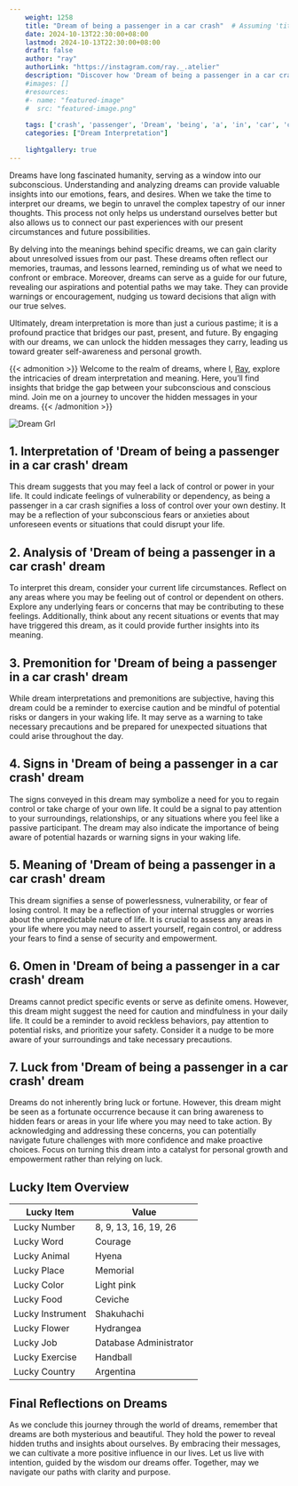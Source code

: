 ```yaml
---
    weight: 1258
    title: "Dream of being a passenger in a car crash"  # Assuming 'title' column exists
    date: 2024-10-13T22:30:00+08:00
    lastmod: 2024-10-13T22:30:00+08:00
    draft: false
    author: "ray"
    authorLink: "https://instagram.com/ray._.atelier"
    description: "Discover how 'Dream of being a passenger in a car crash' can interpret your future and uncover its significant meanings in your life."
    #images: []
    #resources:
    #- name: "featured-image"
    #  src: "featured-image.png"
    
    tags: ['crash', 'passenger', 'Dream', 'being', 'a', 'in', 'car', 'of']
    categories: ["Dream Interpretation"]
    
    lightgallery: true
---
```

    
Dreams have long fascinated humanity, serving as a window into our subconscious. Understanding and analyzing dreams can provide valuable insights into our emotions, fears, and desires. When we take the time to interpret our dreams, we begin to unravel the complex tapestry of our inner thoughts. This process not only helps us understand ourselves better but also allows us to connect our past experiences with our present circumstances and future possibilities.

By delving into the meanings behind specific dreams, we can gain clarity about unresolved issues from our past. These dreams often reflect our memories, traumas, and lessons learned, reminding us of what we need to confront or embrace. Moreover, dreams can serve as a guide for our future, revealing our aspirations and potential paths we may take. They can provide warnings or encouragement, nudging us toward decisions that align with our true selves.

Ultimately, dream interpretation is more than just a curious pastime; it is a profound practice that bridges our past, present, and future. By engaging with our dreams, we can unlock the hidden messages they carry, leading us toward greater self-awareness and personal growth.

{{< admonition >}}
Welcome to the realm of dreams, where I, [Ray](https://instagram.com/ray._.atelier), explore the intricacies of dream interpretation and meaning. Here, you’ll find insights that bridge the gap between your subconscious and conscious mind. Join me on a journey to uncover the hidden messages in your dreams.
{{< /admonition >}}

![Dream Grl](https://cdn.pixabay.com/photo/2017/11/02/03/35/gothic-2910057_1280.jpg "Dream Grl")

## 1. Interpretation of 'Dream of being a passenger in a car crash' dream
 This dream suggests that you may feel a lack of control or power in your life. It could indicate feelings of vulnerability or dependency, as being a passenger in a car crash signifies a loss of control over your own destiny. It may be a reflection of your subconscious fears or anxieties about unforeseen events or situations that could disrupt your life.

## 2. Analysis of 'Dream of being a passenger in a car crash' dream
 To interpret this dream, consider your current life circumstances. Reflect on any areas where you may be feeling out of control or dependent on others. Explore any underlying fears or concerns that may be contributing to these feelings. Additionally, think about any recent situations or events that may have triggered this dream, as it could provide further insights into its meaning.

## 3. Premonition for 'Dream of being a passenger in a car crash' dream
 While dream interpretations and premonitions are subjective, having this dream could be a reminder to exercise caution and be mindful of potential risks or dangers in your waking life. It may serve as a warning to take necessary precautions and be prepared for unexpected situations that could arise throughout the day.

## 4. Signs in 'Dream of being a passenger in a car crash' dream
 The signs conveyed in this dream may symbolize a need for you to regain control or take charge of your own life. It could be a signal to pay attention to your surroundings, relationships, or any situations where you feel like a passive participant. The dream may also indicate the importance of being aware of potential hazards or warning signs in your waking life.

## 5. Meaning of 'Dream of being a passenger in a car crash' dream
 This dream signifies a sense of powerlessness, vulnerability, or fear of losing control. It may be a reflection of your internal struggles or worries about the unpredictable nature of life. It is crucial to assess any areas in your life where you may need to assert yourself, regain control, or address your fears to find a sense of security and empowerment.

## 6. Omen in 'Dream of being a passenger in a car crash' dream
 Dreams cannot predict specific events or serve as definite omens. However, this dream might suggest the need for caution and mindfulness in your daily life. It could be a reminder to avoid reckless behaviors, pay attention to potential risks, and prioritize your safety. Consider it a nudge to be more aware of your surroundings and take necessary precautions.

## 7. Luck from 'Dream of being a passenger in a car crash' dream
 Dreams do not inherently bring luck or fortune. However, this dream might be seen as a fortunate occurrence because it can bring awareness to hidden fears or areas in your life where you may need to take action. By acknowledging and addressing these concerns, you can potentially navigate future challenges with more confidence and make proactive choices. Focus on turning this dream into a catalyst for personal growth and empowerment rather than relying on luck.

## Lucky Item Overview
| Lucky Item          | Value              |
|---------------|--------------------|
| Lucky Number        | 8, 9, 13, 16, 19, 26  |
| Lucky Word          | Courage |
| Lucky Animal        | Hyena |
| Lucky Place         | Memorial     |
| Lucky Color         | Light pink     |
| Lucky Food          | Ceviche      |
| Lucky Instrument    | Shakuhachi |
| Lucky Flower        | Hydrangea    |
| Lucky Job           | Database Administrator       |
| Lucky Exercise      | Handball  |
| Lucky Country       | Argentina    |


##  Final Reflections on Dreams

As we conclude this journey through the world of dreams, remember that dreams are both mysterious and beautiful. They hold the power to reveal hidden truths and insights about ourselves. By embracing their messages, we can cultivate a more positive influence in our lives. Let us live with intention, guided by the wisdom our dreams offer. Together, may we navigate our paths with clarity and purpose.
